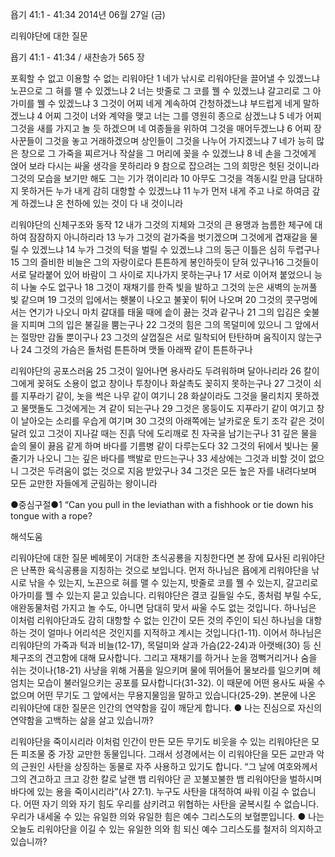 욥기 41:1 - 41:34 
2014년 06월 27일 (금)

리워야단에 대한 질문



욥기 41:1 - 41:34 / 새찬송가 565 장


포획할 수 없고 이용할 수 없는 리워야단 
1 네가 낚시로 리워야단을 끌어낼 수 있겠느냐 노끈으로 그 혀를 맬 수 있겠느냐 2 너는 밧줄로 그 코를 꿸 수 있겠느냐 갈고리로 그 아가미를 꿸 수 있겠느냐 3 그것이 어찌 네게 계속하여 간청하겠느냐 부드럽게 네게 말하겠느냐 4 어찌 그것이 너와 계약을 맺고 너는 그를 영원히 종으로 삼겠느냐 5 네가 어찌 그것을 새를 가지고 놀 듯 하겠으며 네 여종들을 위하여 그것을 매어두겠느냐 6 어찌 장사꾼들이 그것을 놓고 거래하겠으며 상인들이 그것을 나누어 가지겠느냐 7 네가 능히 많은 창으로 그 가죽을 찌르거나 작살을 그 머리에 꽂을 수 있겠느냐 8 네 손을 그것에게 얹어 보라 다시는 싸울 생각을 못하리라 9 참으로 잡으려는 그의 희망은 헛된 것이니라 그것의 모습을 보기만 해도 그는 기가 꺾이리라 10 아무도 그것을 격동시킬 만큼 담대하지 못하거든 누가 내게 감히 대항할 수 있겠느냐 11 누가 먼저 내게 주고 나로 하여금 갚게 하겠느냐 온 천하에 있는 것이 다 내 것이니라

리워야단의 신체구조와 동작
12 내가 그것의 지체와 그것의 큰 용맹과 늠름한 체구에 대하여 잠잠하지 아니하리라 13 누가 그것의 겉가죽을 벗기겠으며 그것에게 겹재갈을 물릴 수 있겠느냐 14 누가 그것의 턱을 벌릴 수 있겠느냐 그의 둥근 이틀은 심히 두렵구나 15 그의 즐비한 비늘은 그의 자랑이로다 튼튼하게 봉인하듯이 닫혀 있구나16 그것들이 서로 달라붙어 있어 바람이 그 사이로 지나가지 못하는구나 17 서로 이어져 붙었으니 능히 나눌 수도 없구나 18 그것이 재채기를 한즉 빛을 발하고 그것의 눈은 새벽의 눈꺼풀 빛 같으며 19 그것의 입에서는 횃불이 나오고 불꽃이 튀어 나오며 20 그것의 콧구멍에서는 연기가 나오니 마치 갈대를 태울 때에 솥이 끓는 것과 같구나 21 그의 입김은 숯불을 지피며 그의 입은 불길을 뿜는구나 22 그것의 힘은 그의 목덜미에 있으니 그 앞에서는 절망만 감돌 뿐이구나 23 그것의 살껍질은 서로 밀착되어 탄탄하며 움직이지 않는구나 24 그것의 가슴은 돌처럼 튼튼하며 맷돌 아래짝 같이 튼튼하구나

리워야단의 공포스러움
25 그것이 일어나면 용사라도 두려워하며 달아나리라 26 칼이 그에게 꽂혀도 소용이 없고 창이나 투창이나 화살촉도 꽂히지 못하는구나 27 그것이 쇠를 지푸라기 같이, 놋을 썩은 나무 같이 여기니 28 화살이라도 그것을 물리치지 못하겠고 물맷돌도 그것에게는 겨 같이 되는구나 29 그것은 몽둥이도 지푸라기 같이 여기고 창이 날아오는 소리를 우습게 여기며 30 그것의 아래쪽에는 날카로운 토기 조각 같은 것이 달려 있고 그것이 지나갈 때는 진흙 닥에 도리깨로 친 자국을 남기는구나 31 깊은 물을 솥의 물이 끓음 같게 하며 바다를 기름병 같이 다루는도다 32 그것의 뒤에서 빛나는 물줄기가 나오니 그는 깊은 바다를 백발로 만드는구나 33 세상에는 그것과 비할 것이 없으니 그것은 두려움이 없는 것으로 지음 받았구나 34 그것은 모든 높은 자를 내려다보며 모든 교만한 자들에게 군림하는 왕이니라


●중심구절●1 “Can you pull in the leviathan with a fishhook or tie down his tongue with a rope?

해석도움





리워야단에 대한 질문
베헤못이 거대한 초식공룡을 지칭한다면 본 장에 묘사된 리워야단은 난폭한 육식공룡을 지칭하는 것으로 보입니다. 먼저 하나님은 욥에게 리워야단을 낚시로 낚을 수 있는지, 노끈으로 혀를 맬 수 있는지, 밧줄로 코를 꿸 수 있는지, 갈고리로 아가미를 꿸 수 있는지 묻고 있습니다. 리워야단은 결코 길들일 수도, 종처럼 부릴 수도, 애완동물처럼 가지고 놀 수도, 아니면 담대히 맞서 싸울 수도 없는 것입니다. 하나님은 이처럼 리워야단과도 감히 대항할 수 없는 인간이 모든 것의 주인이 되신 하나님을 대항하는 것이 얼마나 어리석은 것인지를 지적하고 계시는 것입니다(1-11). 이어서 하나님은 리워야단의 가죽과 턱과 비늘(12-17), 목덜미와 살과 가슴(22-24)과 아랫배(30) 등 신체구조의 견고함에 대해 묘사합니다. 그리고 재채기를 하거나 눈을 껌뻑거리거나 숨을 쉬는 것이나(18-21) 사냥을 위해 거품을 일으키며 물에 뛰어들어 물보라를 일으키며 헤엄치는 모습이 불러일으키는 공포를 묘사합니다(31-32). 이 때문에 어떤 용사도 싸울 수 없으며 어떤 무기도 그 앞에서는 무용지물임을 말하고 있습니다(25-29). 본문에 나온 리워야단에 대한 질문은 인간의 연약함을 깊이 깨닫게 합니다. 
● 나는 진심으로 자신의 연약함을 고백하는 삶을 살고 있습니까? 

리워야단을 죽이시리라
이처럼 인간이 만든 모든 무기도 비웃을 수 있는 리워야단은 모든 피조물 중 가장 교만한 동물입니다. 그래서 성경에서는 이 리워야단을 모든 교만과 악의 근원인 사탄을 상징하는 동물로 자주 사용하고 있기도 합니다. “그 날에 여호와께서 그의 견고하고 크고 강한 칼로 날랜 뱀 리워야단 곧 꼬불꼬불한 뱀 리워야단을 벌하시며 바다에 있는 용을 죽이시리라”(사 27:1). 누구도 사탄을 대적하여 싸워 이길 수 없습니다. 어떤 자기 의와 자기 힘도 우리를 삼키려고 위협하는 사탄을 굴복시킬 수 없습니다. 우리가 내세울 수 있는 유일한 의와 유일한 힘은 예수 그리스도의 보혈뿐입니다. 
● 나는 오늘도 리워야단을 이길 수 있는 유일한 의와 힘 되신 예수 그리스도를 철저히 의지하고 있습니까?